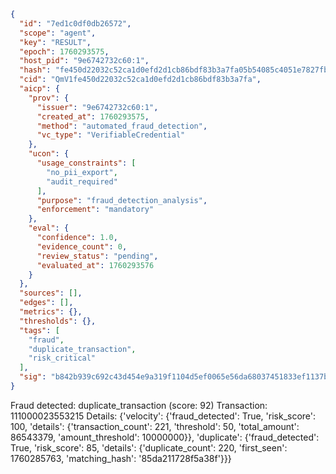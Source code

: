 ```json
{
  "id": "7ed1c0df0db26572",
  "scope": "agent",
  "key": "RESULT",
  "epoch": 1760293575,
  "host_pid": "9e6742732c60:1",
  "hash": "fe450d22032c52ca1d0efd2d1cb86bdf83b3a7fa05b54085c4051e7827fba24c",
  "cid": "QmV1fe450d22032c52ca1d0efd2d1cb86bdf83b3a7fa",
  "aicp": {
    "prov": {
      "issuer": "9e6742732c60:1",
      "created_at": 1760293575,
      "method": "automated_fraud_detection",
      "vc_type": "VerifiableCredential"
    },
    "ucon": {
      "usage_constraints": [
        "no_pii_export",
        "audit_required"
      ],
      "purpose": "fraud_detection_analysis",
      "enforcement": "mandatory"
    },
    "eval": {
      "confidence": 1.0,
      "evidence_count": 0,
      "review_status": "pending",
      "evaluated_at": 1760293576
    }
  },
  "sources": [],
  "edges": [],
  "metrics": {},
  "thresholds": {},
  "tags": [
    "fraud",
    "duplicate_transaction",
    "risk_critical"
  ],
  "sig": "b842b939c692c43d454e9a319f1104d5ef0065e56da68037451833ef1137b37a"
}
```

Fraud detected: duplicate_transaction (score: 92)
Transaction: 111000023553215
Details: {'velocity': {'fraud_detected': True, 'risk_score': 100, 'details': {'transaction_count': 221, 'threshold': 50, 'total_amount': 86543379, 'amount_threshold': 10000000}}, 'duplicate': {'fraud_detected': True, 'risk_score': 85, 'details': {'duplicate_count': 220, 'first_seen': 1760285763, 'matching_hash': '85da211728f5a38f'}}}